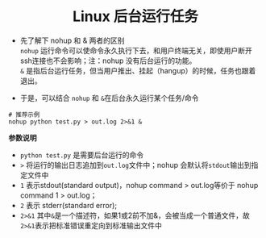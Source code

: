 #  <center> Linux 后台运行任务

* 先了解下 nohup 和 & 两者的区别  
`nohup` 运行命令可以使命令永久执行下去，和用户终端无关，即使用户断开ssh连接也不会影响；注：nohup 没有后台运行的功能。   
`&` 是指后台运行任务，但当用户推出、挂起（hangup）的时候，任务也跟着退出。

* 于是，可以结合 `nohup` 和 `&`在后台永久运行某个任务/命令
```shell
# 推荐示例
nohup python test.py > out.log 2>&1 &
```

**参数说明**   

* `python test.py` 是需要后台运行的命令
* `>` 将运行的输出日志追加到`out.log`文件中；nohup 会默认将`stdout`输出到指定文件中
* `1` 表示stdout(standard output)，nohup command > out.log等价于 nohup command 1 > out.log；
* `2` 表示 stderr(standard error);
* `2>&1` 其中`&`是一个描述符，如果1或2前不加&，会被当成一个普通文件，故`2>&1`表示把标准错误重定向到标准输出文件中